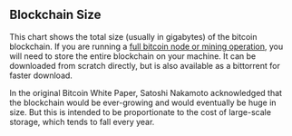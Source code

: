 ## Blockchain Size

This chart shows the total size (usually in gigabytes) of the bitcoin blockchain. If you are running a [full bitcoin node  or mining operation](https://www.kaiko.com/learn/mining-blockchain), you will need to store the entire blockchain on your machine. It can be downloaded from scratch directly, but is also available as a bittorrent for faster download.

In the original Bitcoin White Paper, Satoshi Nakamoto acknowledged that the blockchain would be ever-growing and would eventually be huge in size. But this is intended to be proportionate to the cost of large-scale storage, which tends to fall every year.
